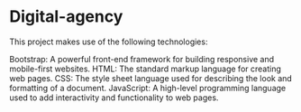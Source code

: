 # Digital-agency
This project makes use of the following technologies:

Bootstrap: A powerful front-end framework for building responsive and mobile-first websites.
HTML: The standard markup language for creating web pages.
CSS: The style sheet language used for describing the look and formatting of a document.
JavaScript: A high-level programming language used to add interactivity and functionality to web pages.

